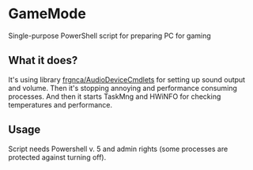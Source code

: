 # GameMode
Single-purpose PowerShell script for preparing PC for gaming

## What it does?
It's using library [frgnca/AudioDeviceCmdlets](https://github.com/frgnca/AudioDeviceCmdlets) for setting up sound output and volume.
Then it's stopping annoying and performance consuming processes.
And then it starts TaskMng and HWiNFO for checking temperatures and performance.

## Usage
Script needs Powershell v. 5 and admin rights (some processes are protected against turning off).
